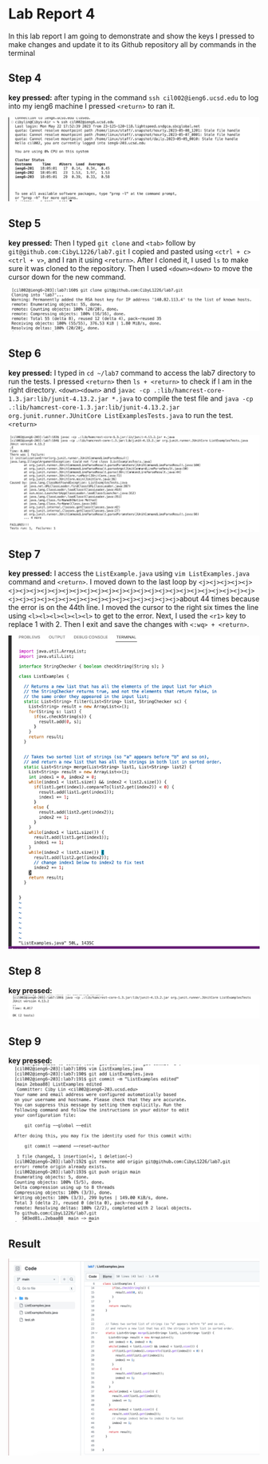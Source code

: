 # Lab Report 4
In this lab report I am going to demonstrate and show the keys I pressed to make changes and update it to its Github repository all by commands in the terminal
## Step 4

**key pressed:** after typing in the command `ssh cil002@ieng6.ucsd.edu` to log into my ieng6 machine I pressed `<return>` to ran it. 

![image](logintoieng6.png)



## Step 5

**key pressed:** Then I typed `git clone` and `<tab>` follow by `git@github.com:CibyL1226/lab7.git` I copied and pasted using `<ctrl + c> <ctrl + v>`, and I ran it using `<return>`. After I cloned it, I used `ls` to make sure it was cloned to the repository. Then I used `<down><down>` to move the cursor down for the new command.
  
![image](clone_lab7.png)
  
## Step 6

**key pressed:** I typed in `cd ~/lab7` command to access the lab7 directory to run the tests. I pressed `<return>` then `ls + <return>` to check if I am in the right directory. `<down><down>` and `javac -cp .:lib/hamcrest-core-1.3.jar:lib/junit-4.13.2.jar *.java` to compile the test file and `java -cp .:lib/hamcrest-core-1.3.jar:lib/junit-4.13.2.jar org.junit.runner.JUnitCore ListExamplesTests.java` to run the test. `<return>`
  
![image](TestFailure.png)

## Step 7

**key pressed:** I access the `ListExample.java` using `vim ListExamples.java` command and `<return>`. I moved down to the last loop by `<j><j><j><j><j><j><j><j><j><j><j><j><j><j><j><j><j><j><j><j><j><j><j><j><j><j><j><j><j><j><j><j><j><j><j><j><j><j><j><j><j><j><j><j>`about 44 times because the error is on the 44th line. I moved the cursor to the right six times the line using `<l><l><l><l><l><l>` to get to the error. Next, I used the `<r1>` key to replace 1 with 2. Then I exit and save the changes with `<:wq> + <return>`.
  
![image](ListExamples.png)

 
## Step 8

**key pressed:** 
![image](TestWork.png)
  
## Step 9
**key pressed:**
![image](push_commit.png)

 

## Result 
![image](repo_changed.png)
